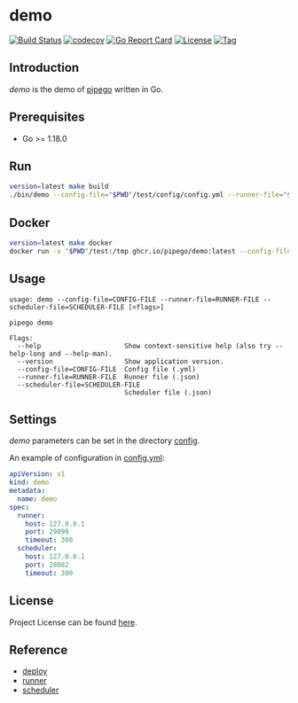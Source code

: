 # demo

[![Build Status](https://github.com/pipego/demo/workflows/ci/badge.svg?branch=main&event=push)](https://github.com/pipego/demo/actions?query=workflow%3Aci)
[![codecov](https://codecov.io/gh/pipego/demo/branch/main/graph/badge.svg?token=y5anikgcTz)](https://codecov.io/gh/pipego/demo)
[![Go Report Card](https://goreportcard.com/badge/github.com/pipego/demo)](https://goreportcard.com/report/github.com/pipego/demo)
[![License](https://img.shields.io/github/license/pipego/demo.svg)](https://github.com/pipego/demo/blob/main/LICENSE)
[![Tag](https://img.shields.io/github/tag/pipego/demo.svg)](https://github.com/pipego/demo/tags)



## Introduction

*demo* is the demo of [pipego](https://github.com/pipego) written in Go.



## Prerequisites

- Go >= 1.18.0



## Run

```bash
version=latest make build
./bin/demo --config-file="$PWD"/test/config/config.yml --runner-file="$PWD"/test/data/runner.json --scheduler-file="$PWD"/test/data/scheduler.json
```



## Docker

```bash
version=latest make docker
docker run -v "$PWD"/test:/tmp ghcr.io/pipego/demo:latest --config-file=/tmp/config/config.yml --runner-file=/tmp/data/runner.json --scheduler-file=/tmp/data/scheduler.json
```



## Usage

```
usage: demo --config-file=CONFIG-FILE --runner-file=RUNNER-FILE --scheduler-file=SCHEDULER-FILE [<flags>]

pipego demo

Flags:
  --help                     Show context-sensitive help (also try --help-long and --help-man).
  --version                  Show application version.
  --config-file=CONFIG-FILE  Config file (.yml)
  --runner-file=RUNNER-FILE  Runner file (.json)
  --scheduler-file=SCHEDULER-FILE
                             Scheduler file (.json)
```



## Settings

*demo* parameters can be set in the directory [config](https://github.com/pipego/demo/blob/main/config).

An example of configuration in [config.yml](https://github.com/pipego/demo/blob/main/config/config.yml):

```yaml
apiVersion: v1
kind: demo
metadata:
  name: demo
spec:
  runner:
    host: 127.0.0.1
    port: 29090
    timeout: 300
  scheduler:
    host: 127.0.0.1
    port: 28082
    timeout: 300
```



## License

Project License can be found [here](LICENSE).



## Reference

- [deploy](https://github.com/pipego/deploy)
- [runner](https://github.com/pipego/runner)
- [scheduler](https://github.com/pipego/scheduler)
